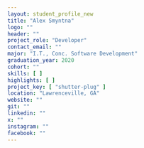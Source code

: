 ```yaml
---
layout: student_profile_new
title: "Alex Smyntna"
logo: ""
header: ""
project_role: "Developer"
contact_email: ""
major: "I.T., Conc. Software Development"
graduation_year: 2020
cohort: ""
skills: [ ]
highlights: [ ]
project_key: [ "shutter-plug" ]
location: "Lawrenceville, GA"
website: ""
git: ""
linkedin: ""
x: ""
instagram: ""
facebook: ""
---
```


